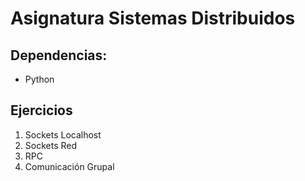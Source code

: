 # Asignatura Sistemas Distribuidos
<!-- [![Build Status](https://travis-ci.org/aerendon/Distribuidos.svg?branch=master)](https://travis-ci.org/aerendon/Distribuidos) -->

## Dependencias:
* Python

## Ejercicios
1. Sockets Localhost
2. Sockets Red
3. RPC
4. Comunicación Grupal
